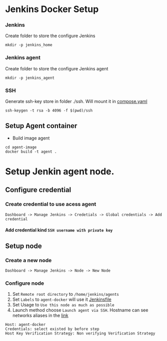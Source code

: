 # Jenkins Docker Setup 

### Jenkins

Create folder to store the configure Jenkins
```
mkdir -p jenkins_home
```

### Jenkins agent
Create folder to store the configure Jenkins agent
```
mkdir -p jenkins_agent
```

### SSH 
Generate ssh-key store in folder ./ssh. Will mount it in [compose.yaml](../compose.yaml)
```
ssh-keygen -t rsa -b 4096 -f $(pwd)/ssh
```

## Setup Agent container
- Build image agent
```
cd agent-image
docker build -t agent .
```


# Setup Jenkin agent node.

## Configure credential
### Create credential to use acess agent
```
Dashboard -> Manage Jenkins -> Credetials -> Global credentials -> Add credential
```
#### Add credential kind `SSH username with private key`

## Setup node

### Create a new node
```
Dashboard -> Manage Jenkins -> Node -> New Node
```
### Configure node
1. Set `Remote root directory` to `/home/jenkins/agents`
2. Set `Labels` to `agent-docker` will use it [Jenkinsfile](Jenkinsfile)
3. Set Usage to `Use this node as much as possible`
4. Launch method choose `Launch agent via SSH`. Hostname can see networks aliases in the [link](../compose.yaml) 
```
Host: agent-docker
Credentials: select existed by before step
Host Key Verification Strategy: Non verifying Verification Strategy
```

